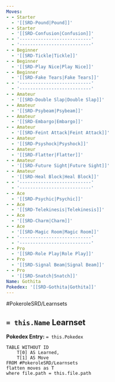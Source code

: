 ```yaml
---
Moves:
- - Starter
  - '[[SRD-Pound|Pound]]'
- - Starter
  - '[[SRD-Confusion|Confusion]]'
- - '---------------------------'
  - '---------------------------'
- - Beginner
  - '[[SRD-Tickle|Tickle]]'
- - Beginner
  - '[[SRD-Play Nice|Play Nice]]'
- - Beginner
  - '[[SRD-Fake Tears|Fake Tears]]'
- - '---------------------------'
  - '---------------------------'
- - Amateur
  - '[[SRD-Double Slap|Double Slap]]'
- - Amateur
  - '[[SRD-Psybeam|Psybeam]]'
- - Amateur
  - '[[SRD-Embargo|Embargo]]'
- - Amateur
  - '[[SRD-Feint Attack|Feint Attack]]'
- - Amateur
  - '[[SRD-Psyshock|Psyshock]]'
- - Amateur
  - '[[SRD-Flatter|Flatter]]'
- - Amateur
  - '[[SRD-Future Sight|Future Sight]]'
- - Amateur
  - '[[SRD-Heal Block|Heal Block]]'
- - '---------------------------'
  - '---------------------------'
- - Ace
  - '[[SRD-Psychic|Psychic]]'
- - Ace
  - '[[SRD-Telekinesis|Telekinesis]]'
- - Ace
  - '[[SRD-Charm|Charm]]'
- - Ace
  - '[[SRD-Magic Room|Magic Room]]'
- - '---------------------------'
  - '---------------------------'
- - Pro
  - '[[SRD-Role Play|Role Play]]'
- - Pro
  - '[[SRD-Signal Beam|Signal Beam]]'
- - Pro
  - '[[SRD-Snatch|Snatch]]'
Name: Gothita
Pokedex: '[[SRD-Gothita|Gothita]]'
---
```


#PokeroleSRD/Learnsets

## `= this.Name` Learnset

**Pokedex Entry:** `= this.Pokedex`

```dataview
TABLE WITHOUT ID
    T[0] AS Learned,
    T[1] AS Move
FROM #PokeroleSRD/Learnsets
flatten moves as T
where file.path = this.file.path
```
